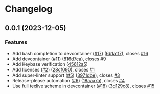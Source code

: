 # Changelog

## 0.0.1 (2023-12-05)


### Features

* Add bash completion to devcontainer ([#17](https://github.com/jhatler/jhatler/issues/17)) ([6b1a1f7](https://github.com/jhatler/jhatler/commit/6b1a1f794dd39083faa6f74b902356db7cf02067)), closes [#16](https://github.com/jhatler/jhatler/issues/16)
* Add devcontainer ([#11](https://github.com/jhatler/jhatler/issues/11)) ([816d7ca](https://github.com/jhatler/jhatler/commit/816d7caf6f7ad94aefee3429d56b42ccb256af52)), closes [#9](https://github.com/jhatler/jhatler/issues/9)
* Add Keybase verification ([45612a5](https://github.com/jhatler/jhatler/commit/45612a524ab7fb59908b5bcc4acced834ee97f00))
* Add licenses ([#2](https://github.com/jhatler/jhatler/issues/2)) ([28cf090](https://github.com/jhatler/jhatler/commit/28cf090de7dd949fc80f245a705534b01a28b389)), closes [#1](https://github.com/jhatler/jhatler/issues/1)
* Add super-linter support ([#5](https://github.com/jhatler/jhatler/issues/5)) ([3971dbe](https://github.com/jhatler/jhatler/commit/3971dbea467586313e8f98b9598b863ed8c1723c)), closes [#3](https://github.com/jhatler/jhatler/issues/3)
* Release-please automation ([#6](https://github.com/jhatler/jhatler/issues/6)) ([18aaa7a](https://github.com/jhatler/jhatler/commit/18aaa7a67585f76d448d65269bbd092e34e12594)), closes [#4](https://github.com/jhatler/jhatler/issues/4)
* Use full texlive scheme in devcontainer ([#18](https://github.com/jhatler/jhatler/issues/18)) ([3d129c8](https://github.com/jhatler/jhatler/commit/3d129c8d6cd01ad6dd9118fe4c44d69a9326eef4)), closes [#15](https://github.com/jhatler/jhatler/issues/15)
